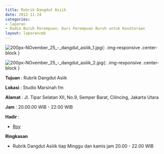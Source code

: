 ```yaml
---
title: Rubrik Dangdut Asiik 
date: 2012-11-24
categories:
- laporan
- Radio Buruh Perempuan; Dari Perempuan Buruh untuk Kesetaraan
layout: laporancmb
---
```



![200px-NOvember_25_-_dangdut_asiiik_1.jpg](/uploads/200px-NOvember_25_-_dangdut_asiiik_1.jpg){: .img-responsive .center-block }

![200px-NOvember_25_-_dangdut_asiiik_2.jpg](/uploads/200px-NOvember_25_-_dangdut_asiiik_2.jpg){: .img-responsive .center-block }


**Tujuan** : Rubrik Dangdut Asiik 

**Lokasi** : Studio Marsinah fm 

**Alamat** : Jl. Tipar Selatan XII, No.9, Semper Barat, Cilincing, Jakarta Utara 

**Jam** : 20.00.00 WIB - 22:00 WIB 

**Hadir** :
* [Roy](http://wiki.ciptamedia.org/wiki/Roy)

**Ringkasan**  
* Rubrik Dangdut Asiiik tiap Minggu dan kamis jam 20.00 - 22.00 WIB
